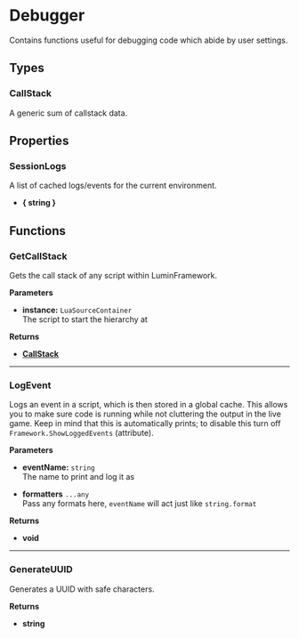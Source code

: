 # Debugger

Contains functions useful for debugging code which abide by user settings.

## Types

### CallStack <Badge type="tip" text="private" />

A generic sum of callstack data.

## Properties

### SessionLogs

A list of cached logs/events for the current environment.

* **{ string }**

## Functions

### GetCallStack

Gets the call stack of any script within LuminFramework.

**Parameters**

* **instance:** `LuaSourceContainer`\
The script to start the hierarchy at

**Returns**

* **[CallStack](#callstack)**

---

### LogEvent

Logs an event in a script, which is then stored in a global cache. This allows you to make sure code is running while not cluttering the output in the live game. Keep in mind that this is automatically prints; to disable this turn off `Framework.ShowLoggedEvents` (attribute).

**Parameters**

* **eventName:** `string`\
The name to print and log it as

* **formatters** `...any`\
Pass any formats here, `eventName` will act just like `string.format`

**Returns**

* **void**

---

### GenerateUUID

Generates a UUID with safe characters.

**Returns**

* **string**